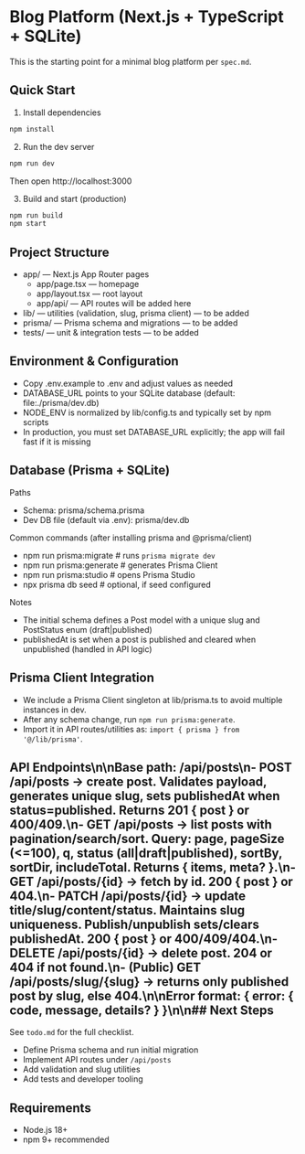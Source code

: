 # Blog Platform (Next.js + TypeScript + SQLite)

This is the starting point for a minimal blog platform per `spec.md`.

## Quick Start

1) Install dependencies

```bash
npm install
```

2) Run the dev server

```bash
npm run dev
```

Then open http://localhost:3000

3) Build and start (production)

```bash
npm run build
npm start
```

## Project Structure

- app/ — Next.js App Router pages
  - app/page.tsx — homepage
  - app/layout.tsx — root layout
  - app/api/ — API routes will be added here
- lib/ — utilities (validation, slug, prisma client) — to be added
- prisma/ — Prisma schema and migrations — to be added
- tests/ — unit & integration tests — to be added

## Environment & Configuration

- Copy .env.example to .env and adjust values as needed
- DATABASE_URL points to your SQLite database (default: file:./prisma/dev.db)
- NODE_ENV is normalized by lib/config.ts and typically set by npm scripts
- In production, you must set DATABASE_URL explicitly; the app will fail fast if it is missing

## Database (Prisma + SQLite)

Paths
- Schema: prisma/schema.prisma
- Dev DB file (default via .env): prisma/dev.db

Common commands (after installing prisma and @prisma/client)
- npm run prisma:migrate  # runs `prisma migrate dev`
- npm run prisma:generate # generates Prisma Client
- npm run prisma:studio   # opens Prisma Studio
- npx prisma db seed      # optional, if seed configured

Notes
- The initial schema defines a Post model with a unique slug and PostStatus enum (draft|published)
- publishedAt is set when a post is published and cleared when unpublished (handled in API logic)

## Prisma Client Integration
- We include a Prisma Client singleton at lib/prisma.ts to avoid multiple instances in dev.
- After any schema change, run `npm run prisma:generate`.
- Import it in API routes/utilities as: `import { prisma } from '@/lib/prisma'`.

## API Endpoints\n\nBase path: /api/posts\n- POST /api/posts → create post. Validates payload, generates unique slug, sets publishedAt when status=published. Returns 201 { post } or 400/409.\n- GET /api/posts → list posts with pagination/search/sort. Query: page, pageSize (<=100), q, status (all|draft|published), sortBy, sortDir, includeTotal. Returns { items, meta? }.\n- GET /api/posts/{id} → fetch by id. 200 { post } or 404.\n- PATCH /api/posts/{id} → update title/slug/content/status. Maintains slug uniqueness. Publish/unpublish sets/clears publishedAt. 200 { post } or 400/409/404.\n- DELETE /api/posts/{id} → delete post. 204 or 404 if not found.\n- (Public) GET /api/posts/slug/{slug} → returns only published post by slug, else 404.\n\nError format: { error: { code, message, details? } }\n\n## Next Steps

See `todo.md` for the full checklist.
- Define Prisma schema and run initial migration
- Implement API routes under `/api/posts`
- Add validation and slug utilities
- Add tests and developer tooling

## Requirements
- Node.js 18+
- npm 9+ recommended

